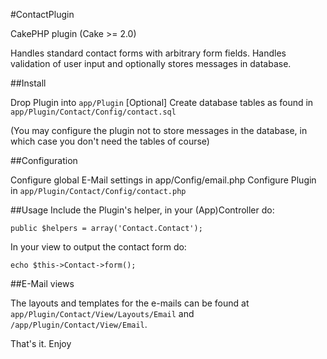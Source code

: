 #ContactPlugin

CakePHP plugin (Cake >= 2.0)

Handles standard contact forms with arbitrary form fields. Handles validation of user input and optionally stores messages in database.

##Install

Drop Plugin into `app/Plugin`
[Optional] Create database tables as found in `app/Plugin/Contact/Config/contact.sql`

(You may configure the plugin not to store messages in the database, in which case
you don't need the tables of course)


##Configuration

Configure global E-Mail settings in app/Config/email.php
Configure Plugin in `app/Plugin/Contact/Config/contact.php`

##Usage
Include the Plugin's helper, in your (App)Controller do:

~~~
public $helpers = array('Contact.Contact');
~~~

In your view to output the contact form do:

~~~
echo $this->Contact->form();
~~~

##E-Mail views

The layouts and templates for the e-mails can be found at `app/Plugin/Contact/View/Layouts/Email` and `/app/Plugin/Contact/View/Email`.

That's it. Enjoy

